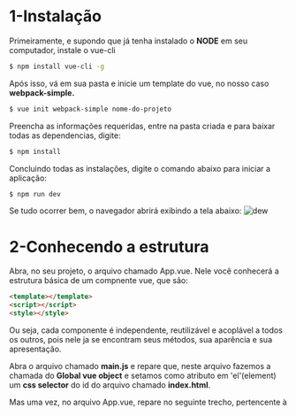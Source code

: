 
# 1-Instalação
Primeiramente, e supondo que já tenha instalado o **NODE** em seu computador, instale o vue-cli
```bash
$ npm install vue-cli -g
```
Após isso, vá em sua pasta e inicie um template do vue, no nosso caso **webpack-simple.**
```bash
$ vue init webpack-simple nome-do-projeto
```
Preencha as informações requeridas, entre na pasta criada e para baixar todas as dependencias, digite:
```bash
$ npm install
```
Concluindo todas as instalações, digite o comando abaixo para iniciar a aplicação:
```bash
$ npm run dev
```
Se tudo ocorrer bem, o navegador abrirá exibindo a tela abaixo:
![dew](https://cdn-images-1.medium.com/max/1600/1*GuIRPERP01oedu0iIAtqyA.png)

# 2-Conhecendo a estrutura
Abra, no seu projeto, o arquivo chamado App.vue. Nele você conhecerá a estrutura básica de um compnente vue, que são:
```html
<template></template>
<script></script>
<style></style>
```
Ou seja, cada componente é independente, reutilizável e acoplável a todos os outros, pois nele ja se encontram seus métodos, sua aparência e sua apresentação.

Abra o arquivo chamado **main.js** e repare que, neste arquivo fazemos a chamada do **Global vue object** e setamos como atributo em 'el'(element) um **css selector** do id do arquivo chamado **index.html**.

Mas uma vez, no arquivo App.vue, repare no seguinte trecho, pertencente à <template>:
```html
<h1> {{ msg }}</h1>
```
Mas **msg** não é a mensagem que aparece na aplicação. Isso por que acontece uma **Interpolação** e a "variável" {{ msg }} é substituida **em tempo de execução** pelo trecho:
```javascript
export default {
  name: 'app',
  data () {
    return {
      msg: 'Welcome to Your Vue.js App'
    }
  }
}
```
Sumarizando, você está tornando exportável um componente chamado app, no qual possui um dado 'msg'. Se você mudar o conteúdo dessa variável, sem precisar recompilar ou até mesmo de um F5, a página mudará automaticamente para o novo conteúdo, pois o servidor vue possui livereload!

# 3-Consumindo uma API
Para realizar requisições, é necessário a instalação de um módulo chamado vue-resource
```bash
$ npm install vue-resource --save
```

Após a instalação, seu código da main.js deve se adequar para a devida utilização deste módulo. Modifique-o para que fique assim:

```javascript
import Vue from 'vue'
import App from './App.vue'
import VueResource from 'vue-resource'

Vue.use(VueResource)
new Vue({
  el: '#app',
  render: h => h(App)
})
```
